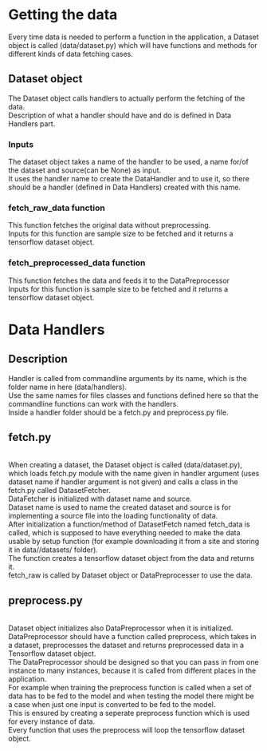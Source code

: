 # Getting the data
Every time data is needed to perform a function in the application, a Dataset object is called (data/dataset.py) which will have functions and methods for different kinds of data fetching cases.
## Dataset object
The Dataset object calls handlers to actually perform the fetching of the data.
<br />Description of what a handler should have and do is defined in Data Handlers part.

### Inputs
The dataset object takes a name of the handler to be used, a name for/of the dataset and source(can be None) as input.<br />It uses the handler name to create the DataHandler and to use it, so there should be a handler (defined in Data Handlers) created with this name.

### fetch_raw_data function
This function fetches the original data without preprocessing.
<br />Inputs for this function are sample size to be fetched and it returns a tensorflow dataset object.
### fetch_preprocessed_data function
This function fetches the data and feeds it to the DataPreprocessor
<br />Inputs for this function is sample size to be fetched and it returns a tensorflow dataset object.

# Data Handlers

## Description
Handler is called from commandline arguments by its name, which is the folder name in here (data/handlers).
<br />Use the same names for files classes and functions defined here so that the commandline functions can work with the handlers.
<br />Inside a handler folder should be a fetch.py and preprocess.py file.

## fetch.py
<br />When creating a dataset, the Dataset object is called (data/dataset.py), which loads fetch.py module with the name given in handler argument (uses dataset name if handler argument is not given) and calls a class in the fetch.py called DatasetFetcher.
<br />DataFetcher is initialized with dataset name and source.<br/>Dataset name is used to name the created dataset and source is for implementing a source file into the loading functionality of data.
<br />After initialization a function/method of DatasetFetch named fetch_data is called, which is supposed to have everything needed to make the data usable by setup function (for example downloading it from a site and storing it in data/<handler name>/datasets/ folder).
<br />The function creates a tensorflow dataset object from the data and returns it.
<br />fetch_raw is called by Dataset object or DataPreprocesser to use the data.

## preprocess.py
<br />Dataset object initializes also DataPreprocessor when it is initialized.
<br />DataPreprocessor should have a function called preprocess, which takes in a dataset, preprocesses the dataset and returns preprocessed data in a Tensorflow dataset object.
<br />The DataPreprocessor should be designed so that you can pass in from one instance to many instances, because it is called from different places in the application.
<br />For example when training the preprocess function is called when a set of data has to be fed to the model and when testing the model there might be a case when just one input is converted to be fed to the model.
<br />This is ensured by creating a seperate preprocess function which is used for every instance of data.
<br />Every function that uses the preprocess will loop the tensorflow dataset object.
